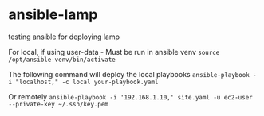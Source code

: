 # ansible-lamp
testing ansible for deploying lamp

For local, if using user-data - Must be run in ansible venv
`source /opt/ansible-venv/bin/activate`

The following command will deploy the local playbooks
`ansible-playbook -i "localhost," -c local your-playbook.yaml`

Or remotely
`ansible-playbook -i '192.168.1.10,' site.yaml -u ec2-user --private-key ~/.ssh/key.pem`

